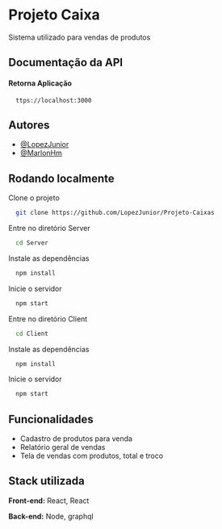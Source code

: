 # Projeto Caixa

Sistema utilizado para vendas de produtos

## Documentação da API

#### Retorna Aplicação

```http
  ttps://localhost:3000
```

## Autores

- [@LopezJunior](https://github.com/LopezJunior)
- [@MarlonHm](https://github.com/LopezJunior)

## Rodando localmente

Clone o projeto

```bash
  git clone https://github.com/LopezJunior/Projeto-Caixas
```

Entre no diretório Server

```bash
  cd Server
```

Instale as dependências

```bash
  npm install
```

Inicie o servidor

```bash
  npm start
```

Entre no diretório Client

```bash
  cd Client
```

Instale as dependências

```bash
  npm install
```

Inicie o servidor

```bash
  npm start
```

## Funcionalidades

- Cadastro de produtos para venda
- Relatório geral de vendas
- Tela de vendas com produtos, total e troco

## Stack utilizada

**Front-end:** React, React

**Back-end:** Node, graphql
